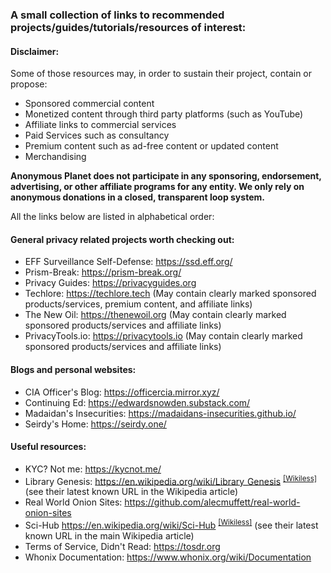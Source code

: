 ### A small collection of links to recommended projects/guides/tutorials/resources of interest:

#### Disclaimer:

Some of those resources may, in order to sustain their project, contain or propose:
- Sponsored commercial content
- Monetized content through third party platforms (such as YouTube)
- Affiliate links to commercial services
- Paid Services such as consultancy
- Premium content such as ad-free content or updated content
- Merchandising

**Anonymous Planet does not participate in any sponsoring, endorsement, advertising, or other affiliate programs for any entity. We only rely on anonymous donations in a closed, transparent loop system.**

All the links below are listed in alphabetical order:

#### General privacy related projects worth checking out:
- EFF Surveillance Self-Defense: <https://ssd.eff.org/>
- Prism-Break: <https://prism-break.org/>
- Privacy Guides: <https://privacyguides.org> 
- Techlore: <https://techlore.tech> (May contain clearly marked sponsored products/services, premium content, and affiliate links)
- The New Oil: <https://thenewoil.org> (May contain clearly marked sponsored products/services and affiliate links)
- PrivacyTools.io: <https://privacytools.io> (May contain clearly marked sponsored products/services and affiliate links)

#### Blogs and personal websites:

- CIA Officer's Blog: <https://officercia.mirror.xyz/>
- Continuing Ed: <https://edwardsnowden.substack.com/>
- Madaidan's Insecurities: <https://madaidans-insecurities.github.io/>
- Seirdy's Home: <https://seirdy.one/>

#### Useful resources:

- KYC? Not me: <https://kycnot.me/>
- Library Genesis: <https://en.wikipedia.org/wiki/Library_Genesis> <sup>[[Wikiless]](https://wikiless.org/wiki/Library_Genesis)</sup> (see their latest known URL in the Wikipedia article)
- Real World Onion Sites: <https://github.com/alecmuffett/real-world-onion-sites>
- Sci-Hub <https://en.wikipedia.org/wiki/Sci-Hub> <sup>[[Wikiless]](https://wikiless.org/wiki/Sci-Hub)</sup> (see their latest known URL in the main Wikipedia article)
- Terms of Service, Didn't Read: <https://tosdr.org>
- Whonix Documentation: <https://www.whonix.org/wiki/Documentation>
